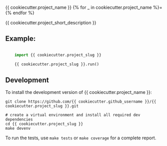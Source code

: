 {{ cookiecutter.project_name }}
{% for _ in cookiecutter.project_name %}={% endfor %}

{{ cookiecutter.project_short_description }}

## Example:

```python

    import {{ cookiecutter.project_slug }}

    {{ cookiecutter.project_slug }}.run()
```


## Development

To install the development version of {{ cookiecutter.project_name }}:

    git clone https://github.com/{{ cookiecutter.github_username }}/{{ cookiecutter.project_slug }}.git

    # create a virtual environment and install all required dev dependencies
    cd {{ cookiecutter.project_slug }}
    make devenv

To run the tests, use `make tests` or `make coverage` for a complete report.
